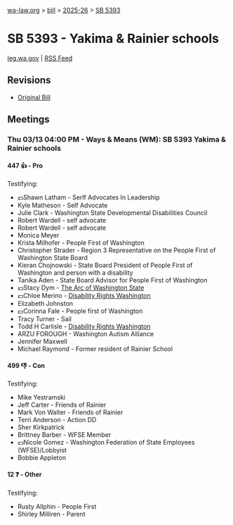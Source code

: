 [wa-law.org](/) > [bill](/bill/) > [2025-26](/bill/2025-26/) > [SB 5393](/bill/2025-26/sb/5393/)

# SB 5393 - Yakima & Rainier schools
[leg.wa.gov](https://app.leg.wa.gov/billsummary?BillNumber=5393&Year=2025&Initiative=false) | [RSS Feed](./rss.xml)

## Revisions
* [Original Bill](1/)

## Meetings
### Thu 03/13 04:00 PM - Ways & Means (WM): SB 5393 Yakima & Rainier schools
#### 447 👍 - Pro
Testifying:
* 💵Shawn Latham - Serlf Advocates In Leadership
* Kyle Matheson - Self Advocate
* Julie Clark - Washington State Developmental Disabilities Council
* Robert Wardell - self advocate
* Robert Wardell - self advocate
* Monica Meyer
* Krista Milhofer - People First of Washington
* Christopher Strader - Region 3 Representative on the People First of Washington State Board
* Kieran Chojnowski - State Board President of People First of Washington and person with a disability
* Tanika Aden - State Board Advisor for People First of Washington
* 💵Stacy Dym - [The Arc of Washington State](/org/the_arc_of_washington_state/)
* 💵Chloe Merino - [Disability Rights Washington](/org/disability_rights_washington/)
* Elizabeth Johnston
* 💵Corinna Fale - People first of Washington
* Tracy Turner - Sail
* Todd H Carlisle - [Disability Rights Washington](/org/disability_rights_washington/)
* ARZU FOROUGH - Washington Autism Alliance
* Jennifer Maxwell
* Michael Raymond - Former resident of Rainier School

#### 499 👎 - Con
Testifying:
* Mike Yestramski
* Jeff Carter - Friends of Rainier
* Mark Von Walter - Friends of Rainier
* Terri Anderson - Action DD
* Sher Kirkpatrick
* Brittney Barber - WFSE Member
* 💵Nicole Gomez - Washington Federation of State Employees (WFSE)/Lobbyist
* Bobbie Appleton

#### 12 ❓ - Other
Testifying:
* Rusty Allphin - People First
* Shirley Milliren - Parent
